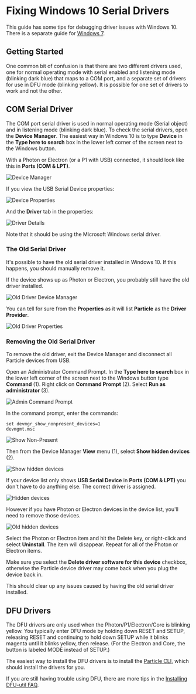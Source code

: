# Fixing Windows 10 Serial Drivers


This guide has some tips for debugging driver issues with Windows 10. There is a separate guide for [Windows 7](https://github.com/rickkas7/particle_notes/tree/master/debugging-windows-7-drivers).

## Getting Started

One common bit of confusion is that there are two different drivers used, one for normal operating mode with serial enabled and listening mode (blinking dark blue) that maps to a COM port, and a separate set of drivers for use in DFU mode (blinking yellow). It is possible for one set of drivers to work and not the other.

## COM Serial Driver

The COM port serial driver is used in normal operating mode (Serial object) and in listening mode (blinking dark blue). To check the serial drivers, open the **Device Manager**. The easiest way in Windows 10 is to type **Device** in the **Type here to search** box in the lower left corner of the screen next to the Windows button.

With a Photon or Electron (or a P1 with USB) connected, it should look like this in **Ports (COM & LPT)**.

![Device Manager](images/device-manager.png)

If you view the USB Serial Device properties:

![Device Properties](images/device-properties.png)

And the **Driver** tab in the properties:

![Driver Details](images/driver-details.png)

Note that it should be using the Microsoft Windows serial driver.

### The Old Serial Driver

It's possible to have the old serial driver installed in Windows 10. If this happens, you should manually remove it.

If the device shows up as Photon or Electron, you probably still have the old driver installed.

![Old Driver Device Manager](images/old-driver-list.png)

You can tell for sure from the **Properties** as it will list **Particle** as the **Driver Provider**.

![Old Driver Properties](images/old-driver-properties.png)

### Removing the Old Serial Driver

To remove the old driver, exit the Device Manager and disconnect all Particle devices from USB.

Open an Administrator Command Prompt. In the **Type here to search** box in the lower left corner of the screen next to the Windows button type **Command** (1). Right click on **Command Prompt** (2). Select **Run as administrator** (3).

![Admin Command Prompt](images/admin-command-prompt.png)

In the command prompt, enter the commands:

```
set devmgr_show_nonpresent_devices=1
devmgmt.msc
```

![Show Non-Present](images/show-nonpresent.png)

Then from the Device Manager **View** menu (1), select **Show hidden devices** (2).

![Show hidden devices](images/show-hidden-devices.png)

If your device list only shows **USB Serial Device** in **Ports (COM & LPT)** you don't have to do anything else. The correct driver is assigned.

![Hidden devices](images/hidden-devices.png)

However if you have Photon or Electron devices in the device list, you'll need to remove those devices.

![Old hidden devices](images/old-hidden.png)

Select the Photon or Electron item and hit the Delete key, or right-click and select **Uninstall**. The item will disappear. Repeat for all of the Photon or Electron items.

Make sure you select the **Delete driver software for this device** checkbox, otherwise the Particle device driver may come back when you plug the device back in.

This should clear up any issues caused by having the old serial driver installed.


## DFU Drivers

The DFU drivers are only used when the Photon/P1/Electron/Core is blinking yellow. You typically enter DFU mode by holding down RESET and SETUP, releasing RESET and continuing to hold down SETUP while it blinks magenta until it blinks yellow, then release. (For the Electron and Core, the button is labeled MODE instead of SETUP.)

The easiest way to install the DFU drivers is to install the [Particle CLI](https://particle.io/cli), which should install the drivers for you.

If you are still having trouble using DFU, there are more tips in the [Installing DFU-util FAQ](https://docs.particle.io/faq/particle-tools/installing-dfu-util/).
